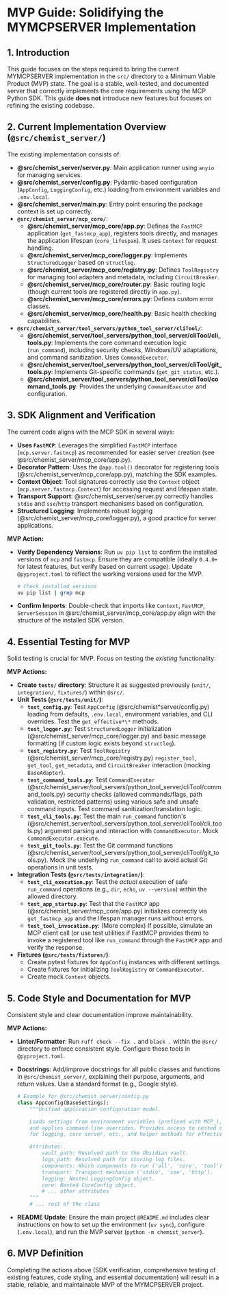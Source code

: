 # MVP Guide: Solidifying the MYMCPSERVER Implementation

## 1. Introduction

This guide focuses on the steps required to bring the current MYMCPSERVER implementation in the `src/` directory to a Minimum Viable Product (MVP) state. The goal is a stable, well-tested, and documented server that correctly implements the core requirements using the MCP Python SDK. This guide **does not** introduce new features but focuses on refining the existing codebase.

## 2. Current Implementation Overview (`@src/chemist_server/`)

The existing implementation consists of:

- **@src/chemist_server/server.py**: Main application runner using `anyio` for managing services.
- **@src/chemist_server/config.py**: Pydantic-based configuration (`AppConfig`, `LoggingConfig`, etc.) loading from environment variables and `.env.local`.
- **@src/chemist_server/**main**.py**: Entry point ensuring the package context is set up correctly.
- **`@src/chemist_server/mcp_core/`**:
  - **@src/chemist_server/mcp_core/app.py**: Defines the `FastMCP` application (`get_fastmcp_app`), registers tools directly, and manages the application lifespan (`core_lifespan`). It uses `Context` for request handling.
  - **@src/chemist_server/mcp_core/logger.py**: Implements `StructuredLogger` based on `structlog`.
  - **@src/chemist_server/mcp_core/registry.py**: Defines `ToolRegistry` for managing tool adapters and metadata, including `CircuitBreaker`.
  - **@src/chemist_server/mcp_core/router.py**: Basic routing logic (though current tools are registered directly in `app.py`).
  - **@src/chemist_server/mcp_core/errors.py**: Defines custom error classes.
  - **@src/chemist_server/mcp_core/health.py**: Basic health checking capabilities.
- **`@src/chemist_server/tool_servers/python_tool_server/cliTool/`**:
  - **@src/chemist_server/tool_servers/python_tool_server/cliTool/cli_tools.py**: Implements the core command execution logic (`run_command`), including security checks, Windows/UV adaptations, and command sanitization. Uses `CommandExecutor`.
  - **@src/chemist_server/tool_servers/python_tool_server/cliTool/git_tools.py**: Implements Git-specific commands (`get_git_status`, etc.).
  - **@src/chemist_server/tool_servers/python_tool_server/cliTool/command_tools.py**: Provides the underlying `CommandExecutor` and configuration.

## 3. SDK Alignment and Verification

The current code aligns with the MCP SDK in several ways:

- **Uses `FastMCP`**: Leverages the simplified `FastMCP` interface (`mcp.server.fastmcp`) as recommended for easier server creation (see @src/chemist_server/mcp_core/app.py).
- **Decorator Pattern**: Uses the `@app.tool()` decorator for registering tools (@src/chemist_server/mcp_core/app.py), matching the SDK examples.
- **Context Object**: Tool signatures correctly use the `Context` object (`mcp.server.fastmcp.Context`) for accessing request and lifespan state.
- **Transport Support**: @src/chemist_server/server.py correctly handles `stdio` and `sse`/`http` transport mechanisms based on configuration.
- **Structured Logging**: Implements robust logging (@src/chemist_server/mcp_core/logger.py), a good practice for server applications.

**MVP Action:**

- **Verify Dependency Versions**: Run `uv pip list` to confirm the installed versions of `mcp` and `fastmcp`. Ensure they are compatible (ideally `0.4.0+` for latest features, but verify based on current usage). Update `@pyproject.toml` to reflect the working versions used for the MVP.
  ```bash
  # Check installed versions
  uv pip list | grep mcp
  ```
- **Confirm Imports**: Double-check that imports like `Context`, `FastMCP`, `ServerSession` in @src/chemist_server/mcp_core/app.py align with the structure of the installed SDK version.

## 4. Essential Testing for MVP

Solid testing is crucial for MVP. Focus on testing the _existing_ functionality:

**MVP Actions:**

- **Create `tests/` directory**: Structure it as suggested previously (`unit/`, `integration/`, `fixtures/`) within `@src/`.
- **Unit Tests (`@src/tests/unit/`)**:
  - **`test_config.py`**: Test `AppConfig` (@src/chemist*server/config.py) loading from defaults, `.env.local`, environment variables, and CLI overrides. Test the `get_effective*\*` methods.
  - **`test_logger.py`**: Test `StructuredLogger` initialization (@src/chemist_server/mcp_core/logger.py) and basic message formatting (if custom logic exists beyond `structlog`).
  - **`test_registry.py`**: Test `ToolRegistry` (@src/chemist_server/mcp_core/registry.py) `register_tool`, `get_tool`, `get_metadata`, and `CircuitBreaker` interaction (mocking `BaseAdapter`).
  - **`test_command_tools.py`**: Test `CommandExecutor` (@src/chemist_server/tool_servers/python_tool_server/cliTool/command_tools.py) security checks (allowed commands/flags, path validation, restricted patterns) using various safe and unsafe command inputs. Test command sanitization/translation logic.
  - **`test_cli_tools.py`**: Test the main `run_command` function's (@src/chemist_server/tool_servers/python_tool_server/cliTool/cli_tools.py) argument parsing and interaction with `CommandExecutor`. Mock `CommandExecutor.execute`.
  - **`test_git_tools.py`**: Test the Git command functions (@src/chemist_server/tool_servers/python_tool_server/cliTool/git_tools.py). Mock the underlying `run_command` call to avoid actual Git operations in unit tests.
- **Integration Tests (`@src/tests/integration/`)**:
  - **`test_cli_execution.py`**: Test the _actual_ execution of safe `run_command` operations (e.g., `dir`, `echo`, `uv --version`) within the allowed directory.
  - **`test_app_startup.py`**: Test that the `FastMCP` app (@src/chemist_server/mcp_core/app.py) initializes correctly via `get_fastmcp_app` and the lifespan manager runs without errors.
  - **`test_tool_invocation.py`**: (More complex) If possible, simulate an MCP client call (or use test utilities if FastMCP provides them) to invoke a registered tool like `run_command` through the `FastMCP` app and verify the response.
- **Fixtures (`@src/tests/fixtures/`)**:
  - Create pytest fixtures for `AppConfig` instances with different settings.
  - Create fixtures for initializing `ToolRegistry` or `CommandExecutor`.
  - Create mock `Context` objects.

## 5. Code Style and Documentation for MVP

Consistent style and clear documentation improve maintainability.

**MVP Actions:**

- **Linter/Formatter**: Run `ruff check --fix .` and `black .` within the `@src/` directory to enforce consistent style. Configure these tools in `@pyproject.toml`.
- **Docstrings**: Add/improve docstrings for all public classes and functions in `@src/chemist_server/`, explaining their purpose, arguments, and return values. Use a standard format (e.g., Google style).

  ```python
  # Example for @src/chemist_server/config.py
  class AppConfig(BaseSettings):
      """Unified application configuration model.

      Loads settings from environment variables (prefixed with MCP_), .env.local,
      and applies command-line overrides. Provides access to nested configurations
      for logging, core server, etc., and helper methods for effective values.

      Attributes:
          vault_path: Resolved path to the Obsidian vault.
          logs_path: Resolved path for storing log files.
          components: Which components to run ('all', 'core', 'tool').
          transport: Transport mechanism ('stdio', 'sse', 'http').
          logging: Nested LoggingConfig object.
          core: Nested CoreConfig object.
          # ... other attributes
      """
      # ... rest of the class
  ```

- **README Update**: Ensure the main project `@README.md` includes clear instructions on how to set up the environment (`uv sync`), configure (`.env.local`), and run the MVP server (`python -m chemist_server`).

## 6. MVP Definition

Completing the actions above (SDK verification, comprehensive testing of existing features, code styling, and essential documentation) will result in a stable, reliable, and maintainable MVP of the MYMCPSERVER project.
